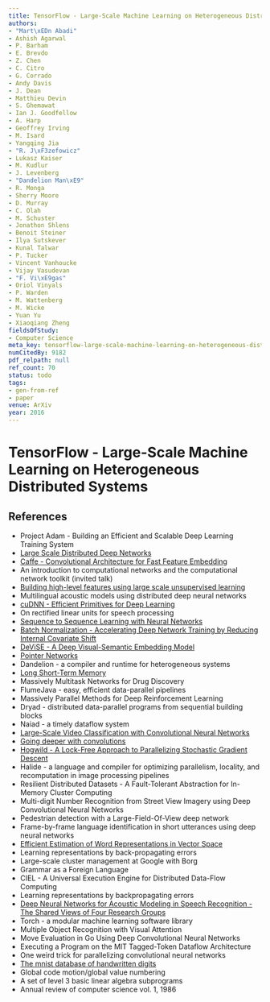 ```yaml
---
title: TensorFlow - Large-Scale Machine Learning on Heterogeneous Distributed Systems
authors:
- "Mart\xEDn Abadi"
- Ashish Agarwal
- P. Barham
- E. Brevdo
- Z. Chen
- C. Citro
- G. Corrado
- Andy Davis
- J. Dean
- Matthieu Devin
- S. Ghemawat
- Ian J. Goodfellow
- A. Harp
- Geoffrey Irving
- M. Isard
- Yangqing Jia
- "R. J\xF3zefowicz"
- Lukasz Kaiser
- M. Kudlur
- J. Levenberg
- "Dandelion Man\xE9"
- R. Monga
- Sherry Moore
- D. Murray
- C. Olah
- M. Schuster
- Jonathon Shlens
- Benoit Steiner
- Ilya Sutskever
- Kunal Talwar
- P. Tucker
- Vincent Vanhoucke
- Vijay Vasudevan
- "F. Vi\xE9gas"
- Oriol Vinyals
- P. Warden
- M. Wattenberg
- M. Wicke
- Yuan Yu
- Xiaoqiang Zheng
fieldsOfStudy:
- Computer Science
meta_key: tensorflow-large-scale-machine-learning-on-heterogeneous-distributed-systems
numCitedBy: 9182
pdf_relpath: null
ref_count: 70
status: todo
tags:
- gen-from-ref
- paper
venue: ArXiv
year: 2016
---
```


# TensorFlow - Large-Scale Machine Learning on Heterogeneous Distributed Systems

## References

- Project Adam - Building an Efficient and Scalable Deep Learning Training System
- [Large Scale Distributed Deep Networks](./large-scale-distributed-deep-networks.md)
- [Caffe - Convolutional Architecture for Fast Feature Embedding](./caffe-convolutional-architecture-for-fast-feature-embedding.md)
- An introduction to computational networks and the computational network toolkit (invited talk)
- [Building high-level features using large scale unsupervised learning](./building-high-level-features-using-large-scale-unsupervised-learning.md)
- Multilingual acoustic models using distributed deep neural networks
- [cuDNN - Efficient Primitives for Deep Learning](./cudnn-efficient-primitives-for-deep-learning.md)
- On rectified linear units for speech processing
- [Sequence to Sequence Learning with Neural Networks](./sequence-to-sequence-learning-with-neural-networks.md)
- [Batch Normalization - Accelerating Deep Network Training by Reducing Internal Covariate Shift](./batch-normalization-accelerating-deep-network-training-by-reducing-internal-covariate-shift.md)
- [DeViSE - A Deep Visual-Semantic Embedding Model](./devise-a-deep-visual-semantic-embedding-model.md)
- [Pointer Networks](./pointer-networks.md)
- Dandelion - a compiler and runtime for heterogeneous systems
- [Long Short-Term Memory](./long-short-term-memory.md)
- Massively Multitask Networks for Drug Discovery
- FlumeJava - easy, efficient data-parallel pipelines
- Massively Parallel Methods for Deep Reinforcement Learning
- Dryad - distributed data-parallel programs from sequential building blocks
- Naiad - a timely dataflow system
- [Large-Scale Video Classification with Convolutional Neural Networks](./large-scale-video-classification-with-convolutional-neural-networks.md)
- [Going deeper with convolutions](./going-deeper-with-convolutions.md)
- [Hogwild - A Lock-Free Approach to Parallelizing Stochastic Gradient Descent](./hogwild-a-lock-free-approach-to-parallelizing-stochastic-gradient-descent.md)
- Halide - a language and compiler for optimizing parallelism, locality, and recomputation in image processing pipelines
- Resilient Distributed Datasets - A Fault-Tolerant Abstraction for In-Memory Cluster Computing
- Multi-digit Number Recognition from Street View Imagery using Deep Convolutional Neural Networks
- Pedestrian detection with a Large-Field-Of-View deep network
- Frame-by-frame language identification in short utterances using deep neural networks
- [Efficient Estimation of Word Representations in Vector Space](./efficient-estimation-of-word-representations-in-vector-space.md)
- Learning representations by back-propagating errors
- Large-scale cluster management at Google with Borg
- Grammar as a Foreign Language
- CIEL - A Universal Execution Engine for Distributed Data-Flow Computing
- Learning representations by backpropagating errors
- [Deep Neural Networks for Acoustic Modeling in Speech Recognition - The Shared Views of Four Research Groups](./deep-neural-networks-for-acoustic-modeling-in-speech-recognition-the-shared-views-of-four-research-groups.md)
- Torch - a modular machine learning software library
- Multiple Object Recognition with Visual Attention
- Move Evaluation in Go Using Deep Convolutional Neural Networks
- Executing a Program on the MIT Tagged-Token Dataflow Architecture
- One weird trick for parallelizing convolutional neural networks
- [The mnist database of handwritten digits](./the-mnist-database-of-handwritten-digits.md)
- Global code motion/global value numbering
- A set of level 3 basic linear algebra subprograms
- Annual review of computer science vol. 1, 1986
